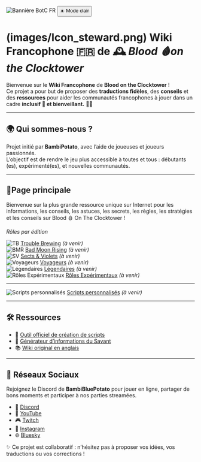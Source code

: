 ![Bannière BotC FR](images/banner.png)
<button id="theme-toggle">☀️ Mode clair</button>

# (images/Icon_steward.png) **Wiki Francophone** 🇫🇷 de 🕰️ *Blood 🩸on the Clocktower* 

Bienvenue sur le **Wiki Francophone** de **Blood on the Clocktower** !  
Ce projet a pour but de proposer des **traductions fidèles**, des **conseils** et des **ressources** pour aider les communautés francophones à jouer dans un cadre **inclusif 🤝 et bienveillant.** 🫶🏻

---

## 🌍 Qui sommes-nous ?
Projet initié par **BambiPotato**, avec l’aide de joueuses et joueurs passionnés.  
L’objectif est de rendre le jeu plus accessible à toutes et tous : débutants (es), expérimenté(es), et nouvelles communautés.


---


## 📖Page principale
Bienvenue sur la plus grande ressource unique sur Internet pour les informations, les conseils, les astuces, les secrets, les règles, les stratégies et les conseils sur Blood 🩸 On The Clocktower !

*Rôles par édition*

 ![TB](images/Logo_trouble_brewing.png) [Trouble Brewing](#) *(à venir)*  
 ![BMR](images/Logo_bad_moon_rising-1.png) [Bad Moon Rising](#) *(à venir)*  
 ![SV](images/Logo_sects_and_violets.png) [Sects & Violets](#) *(à venir)*  
 ![Voyageurs](images/Generic_traveller.png) [Voyageurs](#) *(à venir)*  
 ![Légendaires](images/Generic_fabled.png) [Légendaires](#) *(à venir)*  
 ![Rôles Expérimentaux](images/Icon_boffin.png) [Rôles Expérimentaux](#) *(à venir)*  
 
---
 ![Scripts personnalisés](images/Icon_mezepheles.png) [Scripts personnalisés](#) *(à venir)* 

---
## 🛠️ Ressources
- 🧮 [Outil officiel de création de scripts](https://script.bloodontheclocktower.com/)  
- 🧪 [Générateur d’informations du Savant](https://savant.thegrim.gg/)  
- 📚 [Wiki original en anglais](https://wiki.bloodontheclocktower.com/Main_Page)

---

## 🔗 Réseaux Sociaux  
Rejoignez le Discord de **BambiBluePotato** pour jouer en ligne, partager de bons moments et participer à nos parties streamées.  
- 💬 [Discord](https://discord.gg/tGDVmZfZpE)  
- 🎥 [YouTube](https://www.youtube.com/@Bambipotato)  
- 🎮 [Twitch](https://www.twitch.tv/bambibluepotato)  
- 📸 [Instagram](https://www.instagram.com/bambibluepotato/)  
- 🌐 [Bluesky](https://bsky.app/profile/bambibluepotato.bsky.social)

✨ Ce projet est collaboratif : n’hésitez pas à proposer vos idées, vos traductions ou vos corrections !

